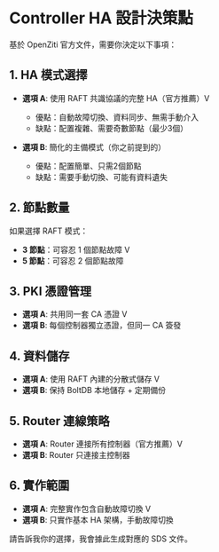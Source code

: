 # Controller HA 設計決策點

基於 OpenZiti 官方文件，需要你決定以下事項：

## 1. HA 模式選擇
- **選項 A**: 使用 RAFT 共識協議的完整 HA（官方推薦）V
  - 優點：自動故障切換、資料同步、無需手動介入
  - 缺點：配置複雜、需要奇數節點（最少3個）
  
- **選項 B**: 簡化的主備模式（你之前提到的）
  - 優點：配置簡單、只需2個節點
  - 缺點：需要手動切換、可能有資料遺失

## 2. 節點數量
如果選擇 RAFT 模式：
- **3 節點**：可容忍 1 個節點故障 V
- **5 節點**：可容忍 2 個節點故障

## 3. PKI 憑證管理
- **選項 A**: 共用同一套 CA 憑證 V
- **選項 B**: 每個控制器獨立憑證，但同一 CA 簽發

## 4. 資料儲存
- **選項 A**: 使用 RAFT 內建的分散式儲存 V
- **選項 B**: 保持 BoltDB 本地儲存 + 定期備份

## 5. Router 連線策略
- **選項 A**: Router 連接所有控制器（官方推薦）V
- **選項 B**: Router 只連接主控制器

## 6. 實作範圍
- **選項 A**: 完整實作包含自動故障切換 V
- **選項 B**: 只實作基本 HA 架構，手動故障切換

請告訴我你的選擇，我會據此生成對應的 SDS 文件。